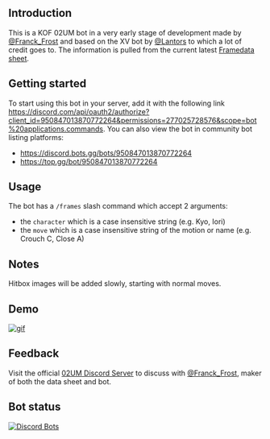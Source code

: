 ## Introduction
This is a KOF 02UM bot in a very early stage of development made by [@Franck_Frost](https://twitter.com/FranckFrost) and based on the XV bot by [@Lantors](https://github.com/dens0ne) to which a lot of credit goes to. The  information is pulled from the current latest [Framedata sheet](https://docs.google.com/spreadsheets/d/1lzpQMoGAboJezLT9WRd3O-vlNDNRlgF_47ShtBGZ3G4).

## Getting started
To start using this bot in your server, add it with the following link https://discord.com/api/oauth2/authorize?client_id=950847013870772264&permissions=277025728576&scope=bot%20applications.commands. You can also view the bot in community bot listing platforms:
 - https://discord.bots.gg/bots/950847013870772264
 - https://top.gg/bot/950847013870772264

## Usage
The bot has a `/frames` slash command which accept 2 arguments:
- the `character` which is a case insensitive string (e.g. Kyo, Iori)
- the `move` which is a case insensitive string of the motion or name (e.g. Crouch C, Close A)

## Notes
Hitbox images will be added slowly, starting with normal moves.

## Demo
[![gif](https://media.giphy.com/media/LrqUuAZB2E3hGvHtOH/giphy.gif)](https://giphy.com/gifs/LrqUuAZB2E3hGvHtOH)

## Feedback
Visit the official [02UM Discord Server](https://discord.gg/8JNXHxf) to discuss with [@Franck_Frost](https://twitter.com/FranckFrost), maker of both the data sheet and bot.

## Bot status

[![Discord Bots](https://top.gg/api/widget/950847013870772264.svg)](https://top.gg/bot/950847013870772264)
